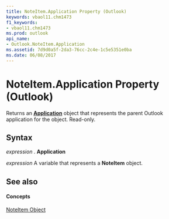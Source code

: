 ```yaml
---
title: NoteItem.Application Property (Outlook)
keywords: vbaol11.chm1473
f1_keywords:
- vbaol11.chm1473
ms.prod: outlook
api_name:
- Outlook.NoteItem.Application
ms.assetid: 7d9d0a5f-2da3-76cc-2c4e-1c5e5351e0ba
ms.date: 06/08/2017
---
```



# NoteItem.Application Property (Outlook)

Returns an  **[Application](Outlook.Application.md)** object that represents the parent Outlook application for the object. Read-only.


## Syntax

 _expression_ . **Application**

 _expression_ A variable that represents a **NoteItem** object.


## See also


#### Concepts


[NoteItem Object](Outlook.NoteItem.md)

